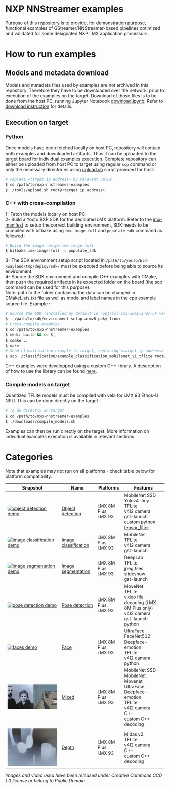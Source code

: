 # NXP NNStreamer examples
Purpose of this repository is to provide, for demonstration purpose, functional examples of GStreamer/NNStreamer-based pipelines optimized and validated for some designated NXP i.MX application processors.

# How to run examples
## Models and metadata download
Models and metadata files used by examples are not archived in this repository.
Therefore they have to be downloaded over the network, prior to execution of the examples on the target. Download of those files is to be done from the host PC, running Jupyter Notebook [download.ipynb](./downloads).
Refer to [download instruction](./downloads/README.md) for details.
## Execution on target
### Python
Once models have been fetched locally on host PC, repository will contain both examples and downloaded artifacts. Thus it can be uploaded to the target board for individual examples execution. Complete repository can either be uploaded from host PC to target using regular `scp` command or only the necessary directories using [upload.sh](./tools/upload.sh) script provided for host:
```bash
# replace <target ip address> by relevant value
$ cd /path/to/nxp-nnstreamer-examples
$ ./tools/upload.sh root@<target ip address>
```
### C++ with cross-compilation
1- Fetch the models locally on host PC. <br>
2- Build a Yocto BSP SDK for the dedicated i.MX platform. Refer to the [imx-manifest](https://github.com/nxp-imx/imx-manifest) to setup the correct building environment, SDK needs to be compiled with bitbake using `imx-image-full` and `populate_sdk` command as followed :<br>
```bash
# Build the image recipe imx-image-full
$ bitbake imx-image-full -c populate_sdk
```
3- The SDK environment setup script located in `/path/to/yocto/bld-xwayland/tmp/deploy/sdk/` must be executed before being able to source its environment. <br>
4- Source the SDK environment and compile C++ examples with CMake, then push the required artifacts in its expected folder on the board (the scp command can be used for this purpose). <br>
Note: path to the folder containing the data can be changed in CMakeLists.txt file as well as model and label names in the cpp example source file.
Example :
```bash
# Source the SDK (installed by default in /opt/fsl-imx-xwayland/<LF version>/)
$ . /path/to/sdk/environment-setup-armv8-poky-linux
# Cross-compile examples
$ cd /path/to/nxp-nnstreamer-examples
$ mkdir build && cd $_
$ cmake ..
$ make
# Send classification example to target, replacing <target ip address> by relevant value
$ scp ./classification/example_classification_mobilenet_v1_tflite root@<target ip address>
```
C++ examples were developped using a custom C++ library. A description of how to use the library can be found [here](./common/cpp/README.md).
### Compile models on target
Quantized TFLite models must be compiled with vela for i.MX 93 Ethos-U NPU.
This can be done directly on the target :
```bash
# To do directly on target
$ cd /path/to/nxp-nnstreamer-examples
$ ./downloads/compile_models.sh
```

Examples can then be run directly on the target. More information on individual examples execution is available in relevant sections.

# Categories
Note that examples may not run on all platforms - check table below for platform compatibility.

Snapshot | Name | Platforms | Features
--- | --- | --- | ---
[![object detection demo](./detection/detection_demo.webp)](./detection/) | [Object detection](./detection/) | i.MX 8M Plus <br> i.MX 93| MobileNet SSD <br> Yolov4-tiny <br> TFLite <br> v4l2 camera <br> gst-launch <br> [custom python tensor_filter](./detection/postprocess_yolov4_tiny.py)
[![image classification demo](./classification/classification_demo.webp)](./classification/) | [Image classification](./classification/) | i.MX 8M Plus <br> i.MX 93| MobileNet <br> TFLite <br> v4l2 camera <br> gst-launch
[![image segmentation demo](./segmentation/segmentation_demo.webp)](./segmentation/) | [Image segmentation](./segmentation/) | i.MX 8M Plus <br> i.MX 93| DeepLab<br> TFLite<br> jpeg files slideshow<br> gst-launch
[![pose detection demo](./pose/pose_demo.webp)](./pose/) | [Pose detection](./pose/) |i.MX 8M Plus <br> i.MX 93| MoveNet<br> TFLite <br> video file decoding (i.MX 8M Plus only)<br> v4l2 camera <br> gst-launch <br> python
[![faces demo](./face/face_demo.webp)](./face/) | [Face](./face/) | i.MX 8M Plus <br> i.MX 93| UltraFace <br> FaceNet512 <br> Deepface-emotion <br> TFLite <br> v4l2 camera <br> python
[![mixed demo](./mixed/mixed_demo.webp)](./mixed/) | [Mixed](./mixed/) | i.MX 8M Plus <br> i.MX 93| MobileNet SSD <br> MobileNet <br> Movenet <br> UltraFace <br> Deepface-emotion <br> TFLite <br> v4l2 camera <br> C++ <br> custom C++ decoding
[![depth demo](./depth/depth_demo.webp)](./depth/) | [Depth](./depth/) | i.MX 8M Plus <br> i.MX 93| Midas v2 <br> TFLite <br> v4l2 camera <br> C++ <br> custom C++ decoding

*Images and video used have been released under Creative Commons CC0 1.0 license or belong to Public Domain*